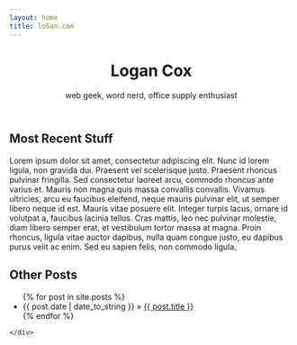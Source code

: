 ```yaml
---
layout: home
title: lo5an.com
---
```


<header class="site-home container-fluid">
<h1 class="light">Logan Cox</h1> 
<p>web geek, word nerd, office supply enthusiast</p>
</header>

<div class="container-fluid">
  <div class="row-fluid">
    <div class="offset2 span8">




<section>
<h1>Most Recent Stuff</h1>

<p>Lorem ipsum dolor sit amet, consectetur adipiscing elit. Nunc id lorem ligula, non gravida dui. Praesent vel scelerisque justo. Praesent rhoncus pulvinar fringilla. Sed consectetur laoreet arcu, commodo rhoncus ante varius et. Mauris non magna quis massa convallis convallis. Vivamus ultricies, arcu eu faucibus eleifend, neque mauris pulvinar elit, ut semper libero neque id est. Mauris vitae posuere elit. Integer turpis lacus, ornare id volutpat a, faucibus lacinia tellus. Cras mattis, leo nec pulvinar molestie, diam libero semper erat, et vestibulum tortor massa at magna. Proin rhoncus, ligula vitae auctor dapibus, nulla quam congue justo, eu dapibus purus velit ac enim. Sed eu sapien felis, non commodo ligula. 
</p>

</section>




<section>
<h1> Other Posts</h1>
  <ul class="posts">
    {% for post in site.posts %}
      <li><span>{{ post.date | date_to_string }}</span> &raquo; <a href="{{ post.url }}">{{ post.title }}</a></li>
    {% endfor %}
  </ul>
</section>



    </div>
  </div>
</div> <!-- /container -->

